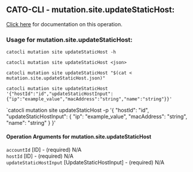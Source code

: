 
## CATO-CLI - mutation.site.updateStaticHost:
[Click here](https://api.catonetworks.com/documentation/#mutation-mutation.site.updateStaticHost) for documentation on this operation.

### Usage for mutation.site.updateStaticHost:

`catocli mutation site updateStaticHost -h`

`catocli mutation site updateStaticHost <json>`

`catocli mutation site updateStaticHost "$(cat < mutation.site.updateStaticHost.json)"`

`catocli mutation site updateStaticHost '{"hostId":"id","updateStaticHostInput":{"ip":"example_value","macAddress":"string","name":"string"}}'`

`catocli mutation site updateStaticHost -p '{
    "hostId": "id",
    "updateStaticHostInput": {
        "ip": "example_value",
        "macAddress": "string",
        "name": "string"
    }
}'


#### Operation Arguments for mutation.site.updateStaticHost ####

`accountId` [ID] - (required) N/A    
`hostId` [ID] - (required) N/A    
`updateStaticHostInput` [UpdateStaticHostInput] - (required) N/A    
